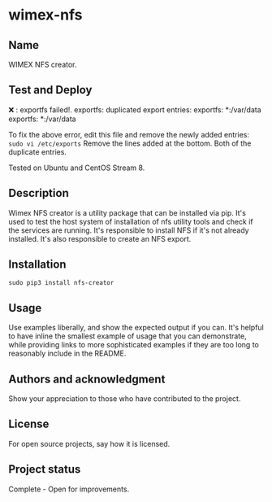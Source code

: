 # wimex-nfs

## Name
WIMEX NFS creator.

## Test and Deploy

❌ : exportfs failed!. exportfs: duplicated export entries:
exportfs:       *:/var/data
exportfs:       *:/var/data

To fix the above error, edit this file and remove the newly added entries: 
```sudo vi /etc/exports```
Remove the lines added at the bottom. Both of the duplicate entries.

Tested on Ubuntu and CentOS Stream 8.

## Description
Wimex NFS creator is a utility package that can be installed via pip. It's used to test the host system of installation of nfs utility tools and check if the services are running. It's responsible to install NFS if it's not already installed. It's also responsible to create an NFS export.

## Installation
```sudo pip3 install nfs-creator```

## Usage
Use examples liberally, and show the expected output if you can. It's helpful to have inline the smallest example of usage that you can demonstrate, while providing links to more sophisticated examples if they are too long to reasonably include in the README.

## Authors and acknowledgment
Show your appreciation to those who have contributed to the project.

## License
For open source projects, say how it is licensed.

## Project status
Complete - Open for improvements.
